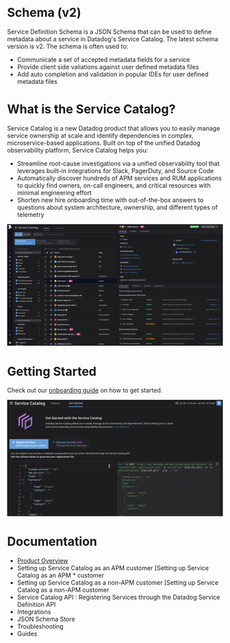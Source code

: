 # Schema (v2)
Service Definition Schema is a JSON Schema that can be used to define metadata about a service in Datadog's Service Catalog. The latest schema version is v2. The schema is often used to: 
* Communicate a set of accepted metadata fields for a service
* Provide client side valiations against user defined metadata files
* Add auto completion and validation in popular IDEs for user defined metadata files

# What is the Service Catalog?
Service Catalog is a new Datadog product that allows you to easily manage service ownership at scale and identify dependencies in complex, microservice-based applications. Built on top of the unified Datadog observability platform, Service Catalog helps you:

* Streamline root-cause investigations via a unified observability tool that leverages built-in integrations for Slack, PagerDuty, and Source Code 
* Automatically discover hundreds of APM services and RUM applications to quickly find owners, on-call engineers, and critical resources with minimal engineering effort
* Shorten new hire onboarding time with out-of-the-box answers to questions about system architecture, ownership, and different types of telemetry 

![service-catalog](../images/service-catalog.jpg)

# Getting Started
Check out our [onboarding guide](https://www.datadoghq.com) on how to get started. 

![sc-getting-started](../images/sc-getting-started.png)

# Documentation 
* [Product Overview](https://docs.datadoghq.com/tracing/faq/service_catalog/)
* Setting up Service Catalog as an APM customer [Setting up Service Catalog as an APM * customer
* Setting up Service Catalog as a non-APM customer [Setting up Service Catalog as a non-APM customer
* Service Catalog API : Registering Services through the Datadog Service Definition API
* Integrations 
* JSON Schema Store 
* Troubleshooting 
* Guides